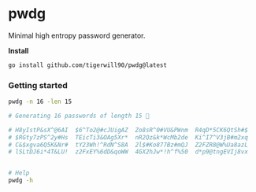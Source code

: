 # pwdg

Minimal high entropy password generator.

**Install**
````bash
go install github.com/tigerwill90/pwdg@latest
````

### Getting started
````bash
pwdg -n 16 -len 15

# Generating 16 passwords of length 15 🚀

# H8yIstP&sX^@6AI  $6^To2@#cJUigAZ  Zo8sR^0#VU&PWnm  R4qD*5CK6QtSh#$
# $RGty7zPS^2y#Hs  TEicTi3&OAg5Xr*  nR2Qz&k*WcMb2de  Ki^I7^V3jB#m2xq
# C&$xgva6Q5K&Nr#  tY23Wh!^RdN^S8A  2l$#Ko877Bz#mQJ  Z2FZR8@W%Ua8azL
# lSLtDJ6i*4T&LU!  z2FxEY%6dD&qoWW  4GX2hJw*!h^f%50  d*p9@tngEVIj8vx


# Help
pwdg -h
````

